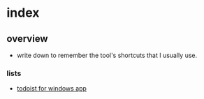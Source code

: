 # index

## overview

- write down to remember the tool's shortcuts that I usually use.

### lists

- [todoist for windows app](./shortcuts/1908-todoist.md)




